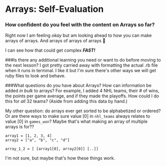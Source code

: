 # Arrays: Self-Evaluation

### How confident do you feel with the content on Arrays so far?
Right now I am feeling _okay_ but am looking ahead to how you can make arrays of arrays. And arrays of arrays of arrays 🫣

I can see how that could get complex *__FAST!__*

###Is there any additional learning you need or want to do before moving to the next lesson?
I got pretty carried away with formatting the actual .rb file when it runs in terminal. I like it but I'm sure there's other ways we will get ruby files to look and behave.

###What questions do you have about Arrays?
How can information be added _in bulk_ to arrays? For example, I added 4 NHL teams, their # of wins, the points per game average, and if they made the playoffs. How could I do this for _all_ 32 teams? (Aside from adding this data by hand.)

My other question: do arrays ever get sorted to be alphabetized or ordered? Or are there ways to make sure value [0] in `nhl_teams` always relates to value [0] in `games_won`? Maybe that's what making an array of multiple arrays is for??

```
array1 = [1, 2, 3, 4]
array2 = ["a", "b", "c", "d"]

array_1_2 = [ [array1[0], array2[0]] [..]]
```

I'm not sure, but maybe that's how these things work.
